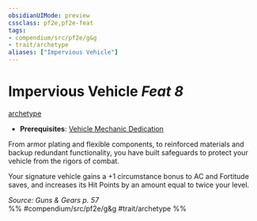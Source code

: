 ```yaml
---
obsidianUIMode: preview
cssclass: pf2e,pf2e-feat
tags:
- compendium/src/pf2e/g&g
- trait/archetype
aliases: ["Impervious Vehicle"]
---
```

# Impervious Vehicle  *Feat 8*  
[archetype](/rules/traits/archetype.md)  

- **Prerequisites**: [Vehicle Mechanic Dedication](/compendium/feats/vehicle-mechanic-dedication-g-g.md)

From armor plating and flexible components, to reinforced materials and backup redundant functionality, you have built safeguards to protect your vehicle from the rigors of combat.

Your signature vehicle gains a +1 circumstance bonus to AC and Fortitude saves, and increases its Hit Points by an amount equal to twice your level.

*Source: Guns & Gears p. 57*  
%% #compendium/src/pf2e/g&g #trait/archetype %%